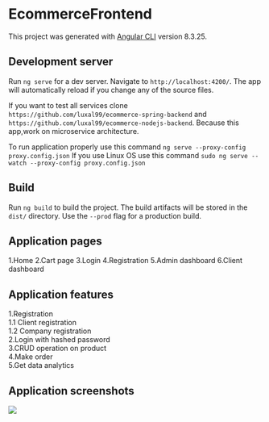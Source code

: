# EcommerceFrontend

This project was generated with [Angular CLI](https://github.com/angular/angular-cli) version 8.3.25.

## Development server

Run `ng serve` for a dev server. Navigate to `http://localhost:4200/`. The app will automatically reload if you change any of the source files.

If you want to test all services clone `https://github.com/luxal99/ecommerce-spring-backend` and `https://github.com/luxal99/ecommerce-nodejs-backend`. Because this app,work on microservice architecture.

To run application properly use this command `ng serve --proxy-config proxy.config.json`
If you use Linux OS use this command `sudo ng serve --watch --proxy-config proxy.config.json`


## Build

Run `ng build` to build the project. The build artifacts will be stored in the `dist/` directory. Use the `--prod` flag for a production build.

## Application pages

1.Home
2.Cart page
3.Login
4.Registration
5.Admin dashboard
6.Client dashboard

## Application features

<div>
1.Registration <br>
    1.1 Client registration  <br>
    1.2 Company registration <br>
2.Login with hashed password <br>
3.CRUD operation on product <br>
4.Make order <br>
5.Get data analytics <br>

</div>

## Application screenshots
<img src="src/assets/01.png">
